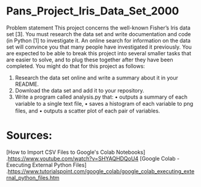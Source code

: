 # Pans_Project_Iris_Data_Set_2000
Problem statement This project concerns the well-known Fisher’s Iris data set [3].
You must research the data set and write documentation and code (in Python [1] to investigate it.
An online search for information on the data set will convince you that many people have investigated it previously. 
You are expected to be able to break this project into several smaller tasks that are easier to solve,
and to plug these together after they have been completed.
You might do that for this project as follows:
1. Research the data set online and write a summary about it in your README.
2. Download the data set and add it to your repository.
3. Write a program called analysis.py that: 
  • outputs a summary of each variable to a single text ﬁle,
  • saves a histogram of each variable to png ﬁles, and 
  • outputs a scatter plot of each pair of variables. 
  
  # Sources:
 [How to Import CSV Files to Google's Colab Notebooks]
  .https://www.youtube.com/watch?v=SHYAQHDQoU4
 [Google Colab - Executing External Python Files]
  .https://www.tutorialspoint.com/google_colab/google_colab_executing_external_python_files.htm
 
